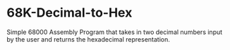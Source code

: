 # 68K-Decimal-to-Hex
Simple 68000 Assembly Program that takes in two decimal numbers input by the user and returns the hexadecimal representation. 
